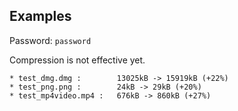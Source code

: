 ## Examples
Password: ```password```

Compression is not effective yet.
```
* test_dmg.dmg :	    13025kB -> 15919kB (+22%)
* test_png.png :        24kB -> 29kB (+20%)
* test_mp4video.mp4 :	676kB -> 860kB (+27%)
```
